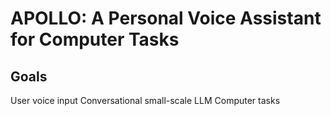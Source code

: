 # APOLLO: A Personal Voice Assistant for Computer Tasks

## Goals
User voice input
Conversational small-scale LLM
Computer tasks
